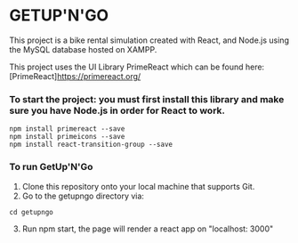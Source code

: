 # GETUP'N'GO

This project is a bike rental simulation created with React, and Node.js using the MySQL database hosted on XAMPP.

This project uses the UI Library PrimeReact which can be found here:
[PrimeReact]https://primereact.org/

### To start the project: you must first install this library and make sure you have Node.js in order for React to work.

```
npm install primereact --save
npm install primeicons --save
npm install react-transition-group --save

```

### To run GetUp'N'Go

1. Clone this repository onto your local machine that supports Git.
2. Go to the getupngo directory via:

```
cd getupngo
```

3. Run npm start, the page will render a react app on "localhost: 3000"
